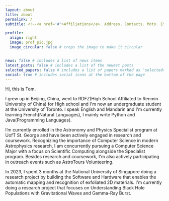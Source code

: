 ```yaml
---
layout: about
title: about
permalink: /
subtitle: <!--<a href='#'>Affiliations</a>. Address. Contacts. Moto. Etc.-->

profile:
  align: right
  image: prof_pic.jpg
  image_circular: false # crops the image to make it circular


news: false # includes a list of news items
latest_posts: false # includes a list of the newest posts
selected_papers: false # includes a list of papers marked as "selected={true}"
social: true # includes social icons at the bottom of the page
---
```

Hi, this is Tom.

I grew up in Beijing, China, went to RDFZ(High School Affiliated to Renmin University of China) for High school and I'm now an undergraduate student at the University of Toronto. I speak English and Mandarin and I'm currently learning French(Natural Languages), I mainly write Python and Java(Programming Languages).

I’m currently enrolled in the Astronomy and Physics Specialist program at UofT St. George and have been actively 
engaged in research and coursework. Recognizing the importance of Computer Science in modern Astrophysics research, I am concurrently 
pursuing a Computer Science Major with a focus on Scientific Computing alongside the Specialist program. Besides research and coursework, I'm also actively participating in outreach events such as AstroTours Volunteering.

In 2023, I spent 3 months at the National University of Singapore doing a research project by building the Software and Hardware that enables the automatic 
mapping and recognition of exfoliated 2D materials. I'm currently doing a research project that focuses on Understanding Black Hole Populations with Gravitational Waves and Gamma-Ray Burst.
